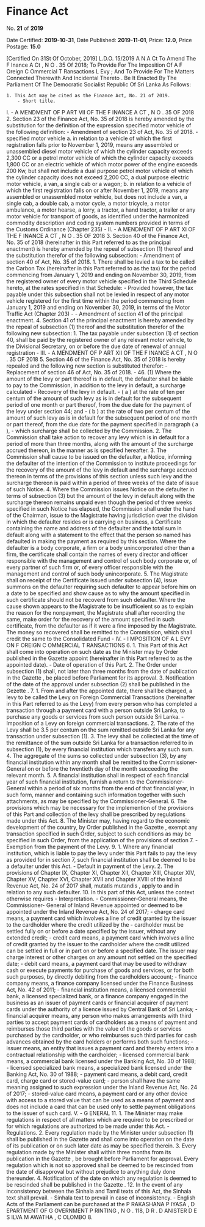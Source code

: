 # Finance   Act

No. **21** of **2019**

Date Certified: **2019-10-31**, Date Published: **2019-11-01**, Price: **12.0**, Price Postage: **15.0**

[Certified On 31St Of October, 2019]
L.D.O. 15/2019
A N  A Ct   To   Amend   The  F Inance  A Ct , N O . 35  Of  2018;  To   Provide
For   The   Imposition   Of   A  F Oreign  C Ommercial  T Ransactions L Evy ;  And   To   Provide   For   The   Matters   Connected   Therewith
And    Incidental   Thereto .
Be It Enacted By The Parliament Of The Democratic Socialist Republic Of Sri Lanka As Follows:

    1. This Act may be cited as the Finance Act, No. 21 of 2019.
        - Short title.

I. 
    - A MENDMENT   OF  P ART  VII  OF   THE  F INANCE  A CT , N O . 35  OF  2018
    2. Section 23 of the Finance Act, No. 35 of 2018 is hereby amended by the substitution for the definition of the expression specified motor vehicle of the following definition:
        - Amendment of section 23 of Act, No. 35 of 2018.
        -  specified motor vehicle
            a. in relation to a vehicle of which the first registration falls prior to November 1, 2019, means any assembled or unassembled diesel motor vehicle of which the cylinder capacity exceeds 2,300 CC or a petrol motor vehicle of which the cylinder capacity exceeds 1,800 CC or an electric vehicle of which motor power of the engine exceeds 200 Kw, but shall not include a dual purpose petrol motor vehicle of which the cylinder capacity does not exceed 2,200 CC, a dual purpose electric motor vehicle, a van, a single cab or a wagon;
            b. in relation to a vehicle of which the first registration falls on or after November 1, 2019, means any assembled or unassembled motor vehicle, but does not include a van, a single cab, a double cab, a motor cycle, a motor tricycle, a motor ambulance, a motor hearse, a lorry, a tractor, a hand tractor, a trailer or any motor vehicle for transport of goods, as identified under the harmonized commodity description and coding system numbers provided in terms of the Customs Ordinance (Chapter 235)
                - 
II. 
    - A MENDMENT   OF  P ART  XI  OF   THE  F INANCE  A CT , N O . 35  OF  2018
    3. Section 40 of the Finance Act, No. 35 of 2018 (hereinafter in this Part referred to as the principal enactment) is hereby amended by the repeal of subsection (1) thereof and the substitution therefor of the following subsection:
        - Amendment of section 40 of Act, No. 35 of 2018.
        1. There shall be levied a tax to be called the Carbon Tax (hereinafter in this Part referred to as the tax) for the period commencing from January 1, 2019 and ending on November 30, 2019, from the registered owner of every motor vehicle specified in the Third Schedule hereto, at the rates specified in that Schedule:
            - Provided however, the tax payable under this subsection shall not be levied in respect of any motor vehicle registered for the first time within the period commencing from January 1, 2019 and ending on November 30, 2019, in terms of the Motor Traffic Act (Chapter 203)
            - 
            - Amendment of section 41 of the principal enactment.
    4. Section 41 of the principal enactment is hereby amended by the repeal of subsection (1) thereof and the substitution therefor of the following new subsection:
        1. The tax payable under subsection (1) of section 40, shall be paid by the registered owner of any relevant motor vehicle, to the Divisional Secretary, on or before the due date of renewal of annual registration
            - 
III. 
    - A MENDMENT   OF  P ART  XII  OF   THE  F INANCE  A CT , N O . 35  OF  2018
    5. Section 46 of the Finance Act, No. 35 of 2018 is hereby repealed and the following new section is substituted therefor:
        - Replacement of section 46 of Act, No. 35 of 2018.
        - 46. (1) Where the amount of the levy or part thereof is in default, the defaulter shall be liable to pay to the Commission, in addition to the levy in default, a surcharge calculated
        - Recovery of the levy in default.
        - ( a ) at the rate of ten  per centum  of the amount of such levy as is in default for the subsequent period of one month or part thereof, from the due date for the payment of the levy under section 44; and
        - ( b ) at the rate of two  per centum  of the amount of such levy as is in default for the subsequent period of one month or part thereof, from the due date for the payment specified in paragraph ( a ),
        - which surcharge shall be collected by the Commission.
        2. The Commission shall take action to recover any levy which is in default for a period of more than three months, along with the amount of the surcharge accrued thereon, in the manner as is specified hereafter.
        3. The Commission shall cause to be issued on the defaulter, a Notice, informing the defaulter of the intention of the Commission to institute proceedings for the recovery of the amount of the levy in default and the surcharge accrued thereon in terms of the provisions of this section unless such levy and the surcharge thereon is paid within a period of three weeks of the date of issue of such Notice.
        4. Where the Commission issues Notice on the defaulter in terms of subsection (3) but the amount  of the levy in default along with the surcharge thereon remains unpaid even though the period of three weeks specified in such Notice has elapsed, the Commission shall under the hand of the Chairman, issue to the Magistrate having jurisdiction over the division in which the defaulter resides or is carrying on business, a Certificate  containing the name and address of the defaulter and the total sum in default along with a statement to the effect that the person so named has defaulted in making the payment as required by this section. Where the defaulter is a body corporate, a firm or a body unincorporated other than a firm, the certificate shall contain the names of every director and officer responsible with the management and control of such body corporate or, of every partner of such firm or, of every officer responsible with the management and control of such body unincorporate.
        5. The Magistrate shall on receipt of the Certificate issued under subsection (4), issue summons on the defaulter requiring such defaulter to appear before him on a date to be specified and show cause as to why the amount specified in such certificate should not be recoverd from such defaulter. Where the cause shown appears to the Magistrate to be insufficeient so as to explain the reason for the nonpayment, the Magistrate shall after recording the same, make order for the recovery of the amount specified in such certificate, from the defaulter as if it were a fine imposed by the Magistrate. The money so recovered shall be remitted to the Commission, which shall credit the same to the Consolidated Fund
            - 
IV. 
    - I MPOSITION   OF   A  L EVY   ON  F OREIGN  C OMMERCIAL  T RANSACTIONS
    6. 
        1. This Part of this Act shall come into operation on such date as the Minister may by Order published in the Gazette  appoint (hereinafter in this Part referred to as the appointed date).
            - Date of operation of this Part.
        2. The Order under subsection (1) shall, not later than three months from the date of publication in the  Gazette , be placed before Parliament for its approval.
        3. Notification of the date of the approval under subsection (2) shall be published in the  Gezette .
    7. 
        1. From and after the appointed date, there shall be charged, a levy to be called the Levy on Foreign Commercial Transactions (hereinafter in this Part referred to as the Levy) from every person who has completed a transaction through a payment card with a person outside Sri Lanka, to purchase any goods or services from such person outside Sri Lanka.
            - Imposition of a Levy on foreign commercial transactions.
        2. The rate of the Levy shall be 3.5  per centum  on the sum remitted outside Sri Lanka for any transaction under subsection (1).
        3. The levy shall be collected at the time of the remittance of the sum outside Sri Lanka for a transaction referred to in subsection (1), by every financial institution which transfers any such sum.
        4. The aggregate of the sums so collected under subsection (3), by any financial institution within any month shall be remitted to the Commissioner-General on or before the twentieth day of the month succeeding the relevant month.
        5. A financial institution shall in respect of each financial year of such financial institution, furnish a return to the Commissioner-General within a period of six months from the end of that financial year, in such form, manner and containing such information together with such attachments, as may be specified by the Commissioner-General.
        6. The provisions which may be necessary for the implemention of the provisions of this Part and collection of the levy shall be prescribed by regulations made under this Act.
    8. The Minister may, having regard to the economic development of the country, by Order published in the Gazette , exempt any transaction specified in such Order, subject to such conditions as may be specified in such Order, from the application of the provisions of section 7.
        - Exemption from the payment of the Levy.
    9. 
        1. Where any financial institution, which is liable to pay the levy under this Part fails to pay the levy as provided for in section 7, such financial institution shall be deemed to be a defaulter under this Act.
            - Default in payment of the Levy.
        2. The provisions of Chapter IX, Chapter XI, Chapter XII, Chapter XIII, Chapter XIV, Chapter XV, Chapter XVI, Chapter XVII and Chapter XVIII of the Inland Revenue Act, No. 24 of 2017 shall,  mutatis mutandis , apply to and in relation to any such defaulter.
    10. In this part of this Act, unless the context otherwise requires
        - Interpretation.
        - Commissioner-General means, the Commissioner- General of Inland Revenue appointed or deemed to be appointed under the Inland Revenue Act, No. 24 of 2017;
        - charge card means, a payment card which involves a line of credit granted by the issuer to the cardholder where the credit utilized by the
        - cardholder must be settled fully on or before a date specified by the issuer, without any extended credit;
        - credit card means, a payment card which involves a line of credit granted by the issuer to the cardholder where the credit utilized can be settled in full or in part on or before a specified date. The issuer may charge interest or other charges on any amount not settled on the specified date;
        - debit card means, a payment card that may  be used to withdraw cash or execute payments for purchase of goods and services, or for both such purposes, by directly debiting from the cardholders account;
        - finance company means, a finance company licensed under the Finance Business Act, No. 42 of 2011;
        - financial institution means, a licensed commercial bank, a licensed specialized bank, or a finance company engaged in the business as an issuer of payment cards or financial acquirer of payment cards under the authority of a licence issued by Central Bank of Sri Lanka;
        - financial acquirer means, any person who makes arrangements with third parties to accept payment cards of cardholders as a means of payment and reimburses those third parties with the value of the goods or services purchased by the cardholder, or who reimburses such third parties for cash advances obtained by the card holders or performs both such functions;
        - issuer means, an entity that issues a payment card and thereby enters into a contractual relationship with the cardholder;
        - licensed commercial bank means, a commercial bank licensed under the Banking Act, No. 30 of 1988;
        - licensed specialized bank means, a specialized bank licensed under the Banking Act, No. 30 of 1988;
        - payment card means, a debit card, credit card, charge card or stored-value card;
        - person shall have the same meaning assigned to such expression under the Inland Revenue Act, No. 24 of 2017;
        - stored-value card means, a payment card or any other device with access to a stored value that can be used as a means of payment and does not include a card that can be used only to settle payment obligations to the issuer of such card.
V. 
    - G ENERAL
    11. 
        1. The Minister may make regulations in respect of all matters which are required to be prescribed or for which regulations are authorized to be made under this Act.
            - Regulations.
        2. Every regulation made by the Minister under subsection (1) shall be published in the  Gazette  and shall come into operation on the date of its publication or on such later date as may be specified therein.
        3. Every regulation made by the Minister shall within three months from its publication in the  Gazette , be brought before Parliament for approval. Every regulation which is not so approved shall be deemed to be rescinded from the date of disapproval but without prejudice to anything duly done thereunder.
        4. Notification of  the date on which any regulation is deemed to be rescinded shall be published in the  Gazette .
    12. In the event of any inconsistency between the Sinhala and Tamil texts of this Act, the Sinhala text shall prevail.
        - Sinhala text to prevail in case of inconsistency.
        - English Acts of the Parliament can be purchased at the P RAKASHANA  P IYASA , D EPARTMENT   OF G OVERNMENT  P RINTING , N O . 118, D R . D ANISTER  D E  S ILVA  M AWATHA , C OLOMBO  8.